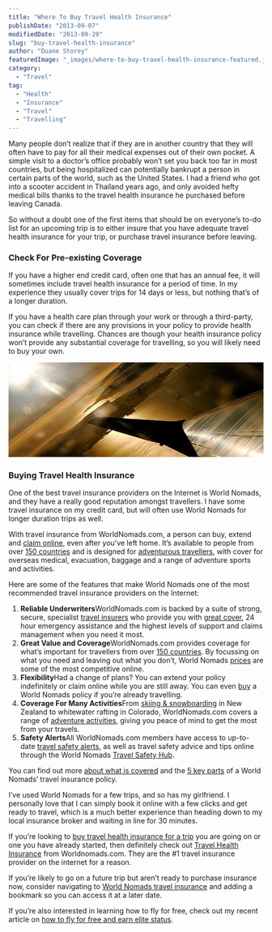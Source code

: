 ```yaml
---
title: "Where To Buy Travel Health Insurance"
publishDate: "2013-09-07"
modifiedDate: "2013-09-29"
slug: "buy-travel-health-insurance"
author: "Duane Storey"
featuredImage: "_images/where-to-buy-travel-health-insurance-featured.jpg"
category:
  - "Travel"
tag:
  - "Health"
  - "Insurance"
  - "Travel"
  - "Travelling"
---
```


Many people don’t realize that if they are in another country that they will often have to pay for all their medical expenses out of their own pocket. A simple visit to a doctor’s office probably won’t set you back too far in most countries, but being hospitalized can potentially bankrupt a person in certain parts of the world, such as the United States. I had a friend who got into a scooter accident in Thailand years ago, and only avoided hefty medical bills thanks to the travel health insurance he purchased before leaving Canada.

So without a doubt one of the first items that should be on everyone’s to-do list for an upcoming trip is to either insure that you have adequate travel health insurance for your trip, or purchase travel insurance before leaving.

### Check For Pre-existing Coverage

If you have a higher end credit card, often one that has an annual fee, it will sometimes include travel health insurance for a period of time. In my experience they usually cover trips for 14 days or less, but nothing that’s of a longer duration.

If you have a health care plan through your work or through a third-party, you can check if there are any provisions in your policy to provide health insurance while travelling. Chances are though your health insurance policy won’t provide any substantial coverage for travelling, so you will likely need to buy your own.

![Buying Travel Insurance](_images/where-to-buy-travel-health-insurance-1.jpg)

### Buying Travel Health Insurance

One of the best travel insurance providers on the Internet is World Nomads, and they have a really good reputation amongst travellers. I have some travel insurance on my credit card, but will often use World Nomads for longer duration trips as well.

With travel insurance from WorldNomads.com, a person can buy, extend and [claim online](http://www.worldnomads.com/af.aspx?affiliate=mignerd&subid=travhealthpost&path=http://www.worldnomads.com/claimstories.aspx?keyword=aneurysm&type=general&utm_source=mignerd&utm_medium=Para&utm_campaign=para_v1), even after you’ve left home. It’s available to people from over [150 countries](http://www.worldnomads.com/af.aspx?affiliate=mignerd&subid=travhealthpost&path=http://www.worldnomads.com/allcountries.aspx&utm_source=mignerd&utm_medium=Para&utm_campaign=para_v1) and is designed for [adventurous travellers](http://www.worldnomads.com/af.aspx?affiliate=mignerd&subid=travhealthpost&path=http://www.worldnomads.com/whatwecover.aspx&utm_source=mignerd&utm_medium=Para&utm_campaign=para_v1), with cover for overseas medical, evacuation, baggage and a range of adventure sports and activities.

Here are some of the features that make World Nomads one of the most recommended travel insurance providers on the Internet:

1. **Reliable Underwriters**WorldNomads.com is backed by a suite of strong, secure, specialist [travel insurers](http://www.worldnomads.com/af.aspx?affiliate=mignerd&subid=travhealthpost&path=http://www.worldnomads.com/insurers.aspx?&utm_medium=affiliate&utm_term=easy_url_ins&utm_content=para&utm_campaign=7things) who provide you with [great cover](http://www.worldnomads.com/af.aspx?affiliate=mignerd&subid=travhealthpost&path=http://www.worldnomads.com/whatwecover.aspx?&utm_medium=affiliate&utm_term=easy_url_wwc&utm_content=para&utm_campaign=7things), 24 hour emergency assistance and the highest levels of support and claims management when you need it most.
2. **Great Value and Coverage**WorldNomads.com provides coverage for what’s important for travellers from over [150 countries](http://www.worldnomads.com/af.aspx?affiliate=mignerd&subid=travhealthpost&path=http://www.worldnomads.com/insurance.aspx?&utm_medium=affiliate&utm_term=easy_url&utm_content=para&utm_campaign=7things). By focussing on what you need and leaving out what you don’t, World Nomads [prices](http://www.worldnomads.com/af.aspx?affiliate=mignerd&subid=travhealthpost&path=http://www.worldnomads.com/prices.aspx?&utm_medium=affiliate&utm_term=easy_url_prc&utm_content=para&utm_campaign=7things) are some of the most competitive online.
3. **Flexibility**Had a change of plans? You can extend your policy indefinitely or claim online while you are still away. You can even [buy](http://www.worldnomads.com/af.aspx?affiliate=mignerd&subid=travhealthpost&path=http://www.worldnomads.com/insurance.aspx?&utm_medium=affiliate&utm_term=easy_url&utm_content=para&utm_campaign=7things) a World Nomads policy if you’re already travelling.
4. **Coverage For Many Activities**From [skiing &amp; snowboarding](http://www.worldnomads.com/af.aspx?affiliate=mignerd&subid=travhealthpost&path=http://www.worldnomads.com/skicover.aspx?&&utm_medium=affiliate&utm_term=easy_url_ski&utm_content=para&utm_campaign=7things) in New Zealand to whitewater rafting in Colorado, WorldNomads.com covers a range of [adventure activities](http://www.worldnomads.com/af.aspx?affiliate=mignerd&subid=travhealthpost&path=http://www.worldnomads.com/a2z.aspx?&utm_medium=affiliate&utm_term=easy_url_a2zc&utm_content=para&utm_campaign=7things), giving you peace of mind to get the most from your travels.
5. **Safety Alerts**All WorldNomads.com members have access to up-to-date [travel safety alerts](http://www.worldnomads.com/af.aspx?affiliate=mignerd&subid=travhealthpost&path=http://safety.worldnomads.com/?&utm_medium=affiliate&utm_term=easy_url_safe&utm_content=para&utm_campaign=7things), as well as travel safety advice and tips online through the World Nomads [Travel Safety Hub](http://www.worldnomads.com/af.aspx?affiliate=mignerd&subid=travhealthpost&path=http://journals.worldnomads.com/safetyhub?&utm_medium=affiliate&utm_term=easy_url_safehub&utm_content=para&utm_campaign=7things).

You can find out more [about what is covered](http://www.worldnomads.com/af.aspx?affiliate=mignerd&subid=travhealthpost&path=http://www.worldnomads.com/whatwecover.aspx?&utm_medium=affiliate&utm_term=easy_url_wwc&utm_content=para&utm_campaign=7things) and the [5 key parts](http://www.worldnomads.com/af.aspx?affiliate=mignerd&subid=travhealthpost&path=http://www.worldnomads.com/policyparts.aspx?&utm_medium=affiliate&utm_term=easy_url_ppts&utm_content=para&utm_campaign=7things) of a World Nomads’ travel insurance policy.

I’ve used World Nomads for a few trips, and so has my girlfriend. I personally love that I can simply book it online with a few clicks and get ready to travel, which is a much better experience than heading down to my local insurance broker and waiting in line for 30 minutes.

If you’re looking to [buy travel health insurance for a trip](/tips/travel/buy-travel-health-insurance/) you are going on or one you have already started, then definitely check out [Travel Health Insurance](http://www.worldnomads.com/af.aspx?affiliate=mignerd&subid=travhealthpost&utm_source=mignerd&utm_medium=textlink&utm_campaign=easy_url) from Worldnomads.com. They are the #1 travel insurance provider on the internet for a reason.

If you’re likely to go on a future trip but aren’t ready to purchase insurance now, consider navigating to [World Nomads travel insurance](http://www.worldnomads.com/af.aspx?affiliate=mignerd&subid=travhealthpostbot) and adding a bookmark so you can access it at a later date.

If you’re also interested in learning how to fly for free, check out my recent article on [how to fly for free and earn elite status](/tips/mileage/how-to-fly-for-free-and-earn-elite-status/).